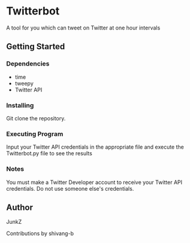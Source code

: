 # Twitterbot
A tool for you which can tweet on Twitter at one hour intervals

## Getting Started

### Dependencies
* time
* tweepy
* Twitter API

### Installing
Git clone the repository.

### Executing Program
Input your Twitter API credentials in the appropriate file and execute the Twitterbot.py file to see the results

### Notes
You must make a Twitter Developer account to receive your Twitter API credentials. Do not use someone else's credentials.

## Author
JunkZ

Contributions by shivang-b
